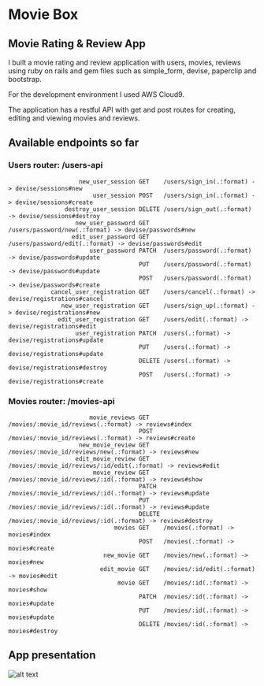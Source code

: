 # Movie Box
## Movie Rating & Review App
I built a movie rating and review application with users, movies, reviews using ruby on rails and gem files such as simple_form, devise, paperclip and bootstrap.

For the development environment I used AWS Cloud9.

The application has a restful API with get and post routes for creating, editing and viewing movies and reviews.


## Available endpoints so far
### Users router: /users-api
                        new_user_session GET    /users/sign_in(.:format) -> devise/sessions#new
                            user_session POST   /users/sign_in(.:format) -> devise/sessions#create
                    destroy_user_session DELETE /users/sign_out(.:format) -> devise/sessions#destroy
                       new_user_password GET    /users/password/new(.:format) -> devise/passwords#new
                      edit_user_password GET    /users/password/edit(.:format) -> devise/passwords#edit
                           user_password PATCH  /users/password(.:format) -> devise/passwords#update
                                         PUT    /users/password(.:format) -> devise/passwords#update
                                         POST   /users/password(.:format) -> devise/passwords#create
                cancel_user_registration GET    /users/cancel(.:format) -> devise/registrations#cancel
                   new_user_registration GET    /users/sign_up(.:format) -> devise/registrations#new
                  edit_user_registration GET    /users/edit(.:format) -> devise/registrations#edit
                       user_registration PATCH  /users(.:format) -> devise/registrations#update
                                         PUT    /users(.:format) -> devise/registrations#update
                                         DELETE /users(.:format) -> devise/registrations#destroy
                                         POST   /users(.:format) -> devise/registrations#create
### Movies router: /movies-api
                           movie_reviews GET    /movies/:movie_id/reviews(.:format) -> reviews#index
                                         POST   /movies/:movie_id/reviews(.:format) -> reviews#create
                        new_movie_review GET    /movies/:movie_id/reviews/new(.:format) -> reviews#new
                       edit_movie_review GET    /movies/:movie_id/reviews/:id/edit(.:format) -> reviews#edit
                            movie_review GET    /movies/:movie_id/reviews/:id(.:format) -> reviews#show
                                         PATCH  /movies/:movie_id/reviews/:id(.:format) -> reviews#update
                                         PUT    /movies/:movie_id/reviews/:id(.:format) -> reviews#update
                                         DELETE /movies/:movie_id/reviews/:id(.:format) -> reviews#destroy
                                  movies GET    /movies(.:format) -> movies#index
                                         POST   /movies(.:format) -> movies#create
                               new_movie GET    /movies/new(.:format) -> movies#new
                              edit_movie GET    /movies/:id/edit(.:format) -> movies#edit
                                   movie GET    /movies/:id(.:format) -> movies#show
                                         PATCH  /movies/:id(.:format) -> movies#update
                                         PUT    /movies/:id(.:format) -> movies#update
                                         DELETE /movies/:id(.:format) -> movies#destroy
## App presentation
![alt text]()
